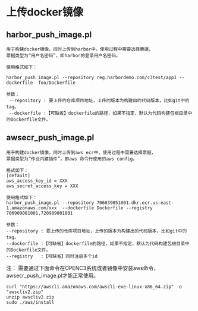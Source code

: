 # 上传docker镜像

## harbor_push_image.pl

```
用于构建docker镜像，同时上传到harbor中。使用过程中需要选择票据，
票据类型为“用户名密码”，即harbor的登录用户名密码。

```
```
使用格式如下：

harbor_push_image.pl --repository reg.harbordemo.com/c3test/app1 --dockerfile  foo/Dockerfile

参数：
 --repository : 要上传的仓库项目地址，上传的版本为构建出的代码版本，比如git中的tag。
 --dockerfile :【可缺省】dockerfile的路径，如果不指定，默认为代码构建包根目录中的Dockerfile文件。

```

## awsecr_push_image.pl

```
用于构建docker镜像，同时上传到aws ecr中，使用过程中需要选择票据，
票据类型为“作业内建插件”，即aws 命令行使用的aws config。

格式如下：
[default]
aws_access_key_id = XXX
aws_secret_access_key = XXX
```
```
使用格式如下：
harbor_push_image.pl --repository 706039051001.dkr.ecr.us-east-1.amazonaws.com/xxx  --dockerfile Dockerfile --registry 706909001001,720909001001

参数： 
--repository : 要上传的仓库项目地址，上传的版本为构建出的代码版本，比如git中的tag。
--dockerfile :【可缺省】dockerfile的路径，如果不指定，默认为代码构建包根目录中的Dockerfile文件。
--registry   :【可缺省】同时注册多个id
```

注： 需要通过下面命令在OPENC3系统或者镜像中安装aws命令，awsecr_push_image.pl才能正常使用。
```
curl "https://awscli.amazonaws.com/awscli-exe-linux-x86_64.zip" -o "awscliv2.zip"
unzip awscliv2.zip
sudo ./aws/install
```